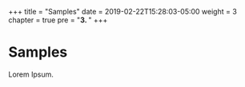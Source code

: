 +++
title = "Samples"
date = 2019-02-22T15:28:03-05:00
weight = 3
chapter = true
pre = "<b>3. </b>"
+++


# Samples

Lorem Ipsum.
